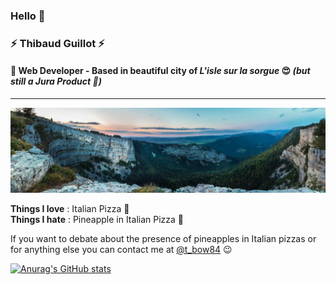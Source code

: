 ### Hello 👋

### ⚡️ **Thibaud Guillot** ⚡️
#### 🔧 Web Developer  - Based in beautiful city of *L'isle sur la sorgue* 😍 _(but still a Jura Product 🌲)_
------------
![Cover](https://github.com/ThibaudGLT/ThibaudGLT/blob/main/img/juracover.jpg)

**Things I love** : Italian Pizza 🍕  
**Things I hate** : Pineapple in Italian Pizza 🍍  

If you want to debate about the presence of pineapples in Italian pizzas or for anything else you can contact me at [@t_bow84](https://twitter.com/t_bow84 "@t_bow84") 😉

[![Anurag's GitHub stats](https://github-readme-stats.vercel.app/api?username=ThibaudGLT&show_icons=true&theme=tokyonight)](https://github.com/anuraghazra/github-readme-stats)

